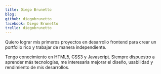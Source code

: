 ```yaml
---
title: Diego Brunetto
blog: 
github: diegobrunetto
facebook: Diego Brunetto
trello: diegobrunetto
---
```


Quiero lograr mis primeros proyectos en desarrollo frontend para crear un portfolio rico y trabajar de manera independiente.

Tengo conocimiento en HTML5, CSS3 y Javascript. Siempre dispuestro a aprender más tecnologías, 
me interesaria mejorar el diseño, usabilidad y rendimiento de mis desarrollos.
